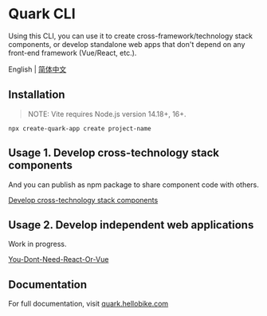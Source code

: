 # Quark CLI

Using this CLI, you can use it to create cross-framework/technology stack components, or develop standalone web apps that don't depend on any front-end framework (Vue/React, etc.).

English | [简体中文](./README.md)

## Installation

> NOTE: Vite requires Node.js version 14.18+, 16+.

```
npx create-quark-app create project-name
```

## Usage 1. Develop cross-technology stack components

And you can publish as npm package to share component code with others.

[Develop cross-technology stack components](https://github.com/hellof2e/quark-cli/blob/main/template/application/component/README.md)

## Usage 2. Develop independent web applications

Work in progress.

[You-Dont-Need-React-Or-Vue](https://github.com/hellof2e/You-Dont-Need-React-Or-Vue)

## Documentation

For full documentation, visit [quark.hellobike.com](https://quark.hellobike.com)
